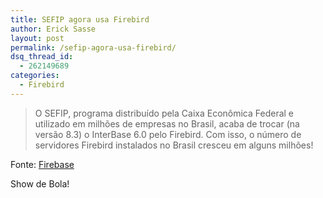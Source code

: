```yaml
---
title: SEFIP agora usa Firebird
author: Erick Sasse
layout: post
permalink: /sefip-agora-usa-firebird/
dsq_thread_id:
  - 262149689
categories:
  - Firebird
---
```

> O SEFIP, programa distribuído pela Caixa Econômica Federal e utilizado em milhões de empresas no Brasil, acaba de trocar (na versão 8.3) o InterBase 6.0 pelo Firebird. Com isso, o número de servidores Firebird instalados no Brasil cresceu em alguns milhões! 

Fonte: [Firebase][1]

Show de Bola!

 [1]: http://www.firebase.com.br/fb/noticias.php?id=1646